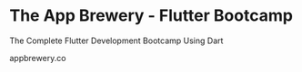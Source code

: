# The App Brewery - Flutter Bootcamp
The Complete Flutter Development Bootcamp Using Dart

appbrewery.co